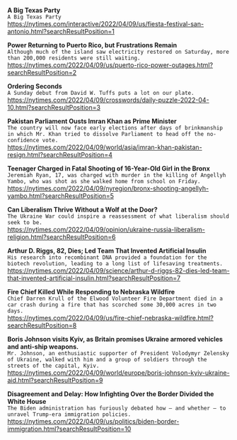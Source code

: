 **A Big Texas Party**\
`A Big Texas Party`\
https://nytimes.com/interactive/2022/04/09/us/fiesta-festival-san-antonio.html?searchResultPosition=1

**Power Returning to Puerto Rico, but Frustrations Remain**\
`Although much of the island saw electricity restored on Saturday, more than 200,000 residents were still waiting.`\
https://nytimes.com/2022/04/09/us/puerto-rico-power-outages.html?searchResultPosition=2

**Ordering Seconds**\
`A Sunday debut from David W. Tuffs puts a lot on our plate.`\
https://nytimes.com/2022/04/09/crosswords/daily-puzzle-2022-04-10.html?searchResultPosition=3

**Pakistan Parliament Ousts Imran Khan as Prime Minister**\
`The country will now face early elections after days of brinkmanship in which Mr. Khan tried to dissolve Parliament to head off the no-confidence vote.`\
https://nytimes.com/2022/04/09/world/asia/imran-khan-pakistan-resign.html?searchResultPosition=4

**Teenager Charged in Fatal Shooting of 16-Year-Old Girl in the Bronx**\
`Jeremiah Ryan, 17, was charged with murder in the killing of Angellyh Yambo, who was shot as she walked home from school on Friday.`\
https://nytimes.com/2022/04/09/nyregion/bronx-shooting-angellyh-yambo.html?searchResultPosition=5

**Can Liberalism Thrive Without a Wolf at the Door?**\
`The Ukraine War could inspire a reassessment of what liberalism should seek to be.`\
https://nytimes.com/2022/04/09/opinion/ukraine-russia-liberalism-religion.html?searchResultPosition=6

**Arthur D. Riggs, 82, Dies; Led Team That Invented Artificial Insulin**\
`His research into recombinant DNA provided a foundation for the biotech revolution, leading to a long list of lifesaving treatments.`\
https://nytimes.com/2022/04/09/science/arthur-d-riggs-82-dies-led-team-that-invented-artificial-insulin.html?searchResultPosition=7

**Fire Chief Killed While Responding to Nebraska Wildfire**\
`Chief Darren Krull of the Elwood Volunteer Fire Department died in a car crash during a fire that has scorched some 30,000 acres in two days.`\
https://nytimes.com/2022/04/09/us/fire-chief-nebraska-wildfire.html?searchResultPosition=8

**Boris Johnson visits Kyiv, as Britain promises Ukraine armored vehicles and anti-ship weapons.**\
`Mr. Johnson, an enthusiastic supporter of President Volodymyr Zelensky of Ukraine, walked with him and a group of soldiers through the streets of the capital, Kyiv.`\
https://nytimes.com/2022/04/09/world/europe/boris-johnson-kyiv-ukraine-aid.html?searchResultPosition=9

**Disagreement and Delay: How Infighting Over the Border Divided the White House**\
`The Biden administration has furiously debated how — and whether — to unravel Trump-era immigration policies.`\
https://nytimes.com/2022/04/09/us/politics/biden-border-immigration.html?searchResultPosition=10

